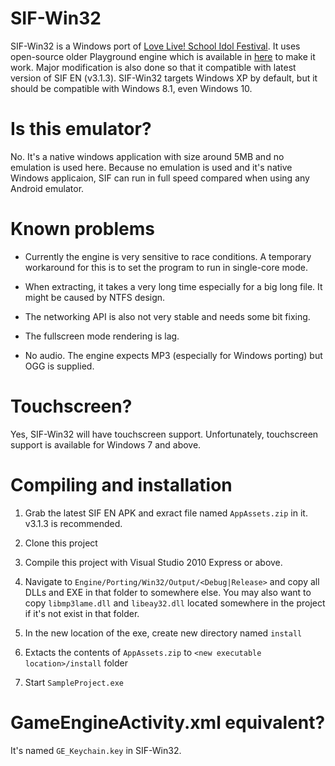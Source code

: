 # SIF-Win32

SIF-Win32 is a Windows port of [Love Live! School Idol Festival](http://www.school-fes.klabgames.net/). It uses open-source older Playground engine which is available in [here](http://github.com/KLab/PlaygroundOSS) to make it work. Major modification is also done so that it compatible with latest version of SIF EN (v3.1.3). SIF-Win32 targets Windows XP by default, but it should be compatible with Windows 8.1, even Windows 10.

# Is this emulator?

No. It's a native windows application with size around 5MB and no emulation is used here. Because no emulation is used and it's native Windows applicaion, SIF can run in full speed compared when using any Android emulator.

# Known problems

* Currently the engine is very sensitive to race conditions. A temporary workaround for this is to set the program to run in single-core mode.

* When extracting, it takes a very long time especially for a big long file. It might be caused by NTFS design.

* The networking API is also not very stable and needs some bit fixing.

* The fullscreen mode rendering is lag.

* No audio. The engine expects MP3 (especially for Windows porting) but OGG is supplied.

# Touchscreen?

Yes, SIF-Win32 will have touchscreen support. Unfortunately, touchscreen support is available for Windows 7 and above.

# Compiling and installation

1. Grab the latest SIF EN APK and exract file named `AppAssets.zip` in it. v3.1.3 is recommended.

2. Clone this project

3. Compile this project with Visual Studio 2010 Express or above.

4. Navigate to `Engine/Porting/Win32/Output/<Debug|Release>` and copy all DLLs and EXE in that folder to somewhere else. You may also want to copy `libmp3lame.dll` and `libeay32.dll` located somewhere in the project if it's not exist in that folder.

5. In the new location of the exe, create new directory named `install`

6. Extacts the contents of `AppAssets.zip` to `<new executable location>/install` folder

7. Start `SampleProject.exe`

# GameEngineActivity.xml equivalent?

It's named `GE_Keychain.key` in SIF-Win32.
